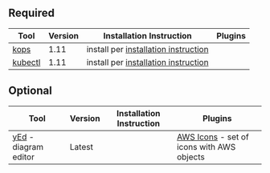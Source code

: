 ## Required
Tool|Version|Installation Instruction|Plugins
----|-------|------------------------|-------
[kops](https://github.com/kubernetes/kops)|1.11|install per [installation instruction](https://github.com/kubernetes/kops#installing)|
[kubectl](https://kubernetes.io/docs/reference/kubectl/kubectl/)|1.11|install per [installation instruction](https://kubernetes.io/docs/tasks/tools/install-kubectl/)|

## Optional
Tool|Version|Installation Instruction|Plugins
----|-------|------------------------|-------
[yEd](https://www.yworks.com/yed) - diagram editor|Latest||[AWS Icons](https://github.com/JustDerb/yed-aws-palettes) - set of icons with AWS objects
